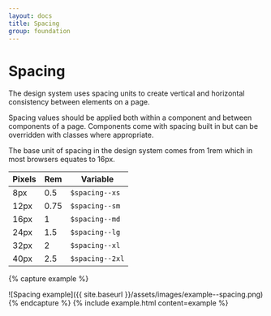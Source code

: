 ```yaml
---
layout: docs
title: Spacing
group: foundation
---
```


# Spacing

The design system uses spacing units to create vertical and horizontal consistency between elements on a page.

Spacing values should be applied both within a component and between components of a page. Components come with spacing built in but can be overridden with classes where appropriate.

The base unit of spacing in the design system comes from 1rem which in most browsers equates to 16px.

| Pixels    | Rem   | Variable        |
| --------- | ----- | --------------- |
| 8px       | 0.5   | `$spacing--xs`  |
| 12px      | 0.75  | `$spacing--sm`  |
| 16px      | 1     | `$spacing--md`  |
| 24px      | 1.5   | `$spacing--lg`  |
| 32px      | 2     | `$spacing--xl`  |
| 40px      | 2.5   | `$spacing--2xl` |

{% capture example %}
<div markdown="1">
  ![Spacing example]({{ site.baseurl }}/assets/images/example--spacing.png)
</div>
{% endcapture %}
{% include example.html content=example %}
